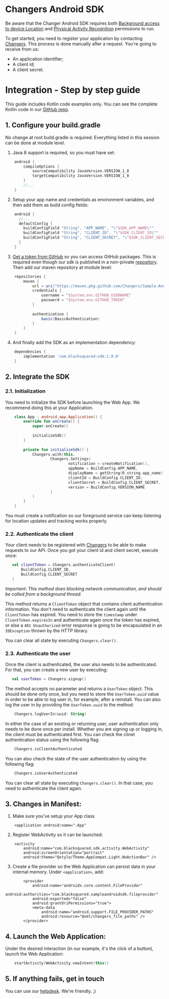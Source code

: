 # Changers Android SDK

Be aware that the Changer Android SDK requires both [Background access to device Location](https://developer.android.com/about/versions/10/privacy/changes#app-access-device-location) and [Physical Activity Recognition](https://developer.android.com/about/versions/10/privacy/changes#physical-activity-recognition) permissions to run.

To get started, you need to register your application by contacting [Changers](https://changers.com). This process is done manually after a request. You're going to receive from us:

- An application identifier;
- A client id;
- A client secret.


# Integration - Step by step guide

This guide includes Kotlin code examples only. You can see the complete Kotlin code in our [GitHub repo](https://github.com/Changers/Sample-Android-SDK/tree/master/). 

## 1. Configure your build.gradle

No change at root build.gradle is required. Everything listed in this session can be done at module level.

     
1. Java 8 support is required, so you must have set:

```gradle
    android {
        compileOptions {
            sourceCompatibility JavaVersion.VERSION_1_8
            targetCompatibility JavaVersion.VERSION_1_8
        }
        //...
    }
``` 
2. Setup your app name and credentials as environment variables, and then add them as build config fields:


```gradle
    android {
      //...
      defaultConfig {
        buildConfigField "String", "APP_NAME", "\"$SDK_APP_NAME\""
        buildConfigField "String", "CLIENT_ID", "\"$SDK_CLIENT_ID\""
        buildConfigField "String", "CLIENT_SECRET", "\"$SDK_CLIENT_SECRET\""
      }
    }
``` 

3. [Get a token from GitHub](https://docs.github.com/pt/github/authenticating-to-github/creating-a-personal-access-token) so you can access GitHub packages. This is required even though our sdk is published in a non-private [repository](github.com/Changers/Sample-Android-SDK/). Then add our maven repository at module level:

```gradle
    repositories {
        maven {
            url = uri("https://maven.pkg.github.com/Changers/Sample-Android-SDK")
            credentials {
                username = "$System.env.GITHUB_USERNAME"
                password = "$System.env.GITHUB_TOKEN"
            }
    
            authentication {
                basic(BasicAuthentication)
            }
        }
    }
``` 
4. And finally add the SDK as an implementation dependency:

```gradle
    dependencies {
        implementation 'com.blacksquared:sdk:1.0.0'
    }
``` 



## 2. Integrate the SDK

### 2.1. Initialization

You need to initialize the SDK before launching the Web App. We recommend doing this at your Application.

```kotlin
    class App : android.app.Application() {
        override fun onCreate() {
            super.onCreate()
    
            initializeSdk()
        }
    
        private fun initializeSdk() {
            Changers.with(this,
                    Changers.Settings(
                            notification = createNotification(),
                            appName = BuildConfig.APP_NAME,
                            displayName = getString(R.string.app_name),
                            clientId = BuildConfig.CLIENT_ID,
                            clientSecret = BuildConfig.CLIENT_SECRET,
                            version = BuildConfig.VERSION_NAME
                    )
            )
        }
    }
``` 

You must create a notification so our foreground service can keep listening for location updates and tracking works properly.

### 2.2. Authenticate the client

Your client needs to be registered with [Changers](changers.com) to be able to make requests to our API. Once you got your client id and client secret, execute once:
```kotlin
   val clientToken = Changers.authenticateClient(
       BuildConfig.CLIENT_ID, 
       BuildConfig.CLIENT_SECRET
   )
```

*Important: This method does blocking network communication, and should be called from a background thread.*

This method returns a `ClientToken` object that contains client authentication information. You don't need to authenticate the client again until the `ClientToken` has expired. You need to store the `timestamp` under `ClientToken.expiresIn` and authenticate again once the token has expired, or else a `401 Unauthorized` error response is going to be encapsulated in an  `IOException` thrown by the HTTP library.

You can clear all state by executing `Changers.clear()`. 


### 2.3. Authenticate the user

Once the client is authenticated, the user also needs to be authenticated. For that, you can create a new user by executing:
```kotlin
   val userToken = Changers.signup()
```

The method accepts no parameter and returns a `UserToken` object. This should be done only once, but you need to store the  `UserToken.uuid` value in order to be able to log user in, for example, after a reinstall. You can also log the user in by providing the `UserToken.uuid` to the method:
```kotlin
    Changers.logUserIn(uuid: String)
```

In either the case of an existing or returning user, user authentication only needs to be done once per install. Whether you are signing up or logging in, the client must be authenticated first. You can check the clinet authentication status using the following flag:
```kotlin
    Changers.isClientAuthenticated
```
You can also check the state of the user authentication by using the following flag:
```kotlin
    Changers.isUserAuthenticated
```
You can clear all state by executing `Changers.clear()`. In that case, you need to authenticate the client again.


## 3. Changes in Manifest:

1. Make sure you've setup your App class
```
    <application android:name=".App"
```

2. Register WebActivity so it can be launched:
```
    <activity
        android:name="com.blacksquared.sdk.activity.WebActivity"
        android:screenOrientation="portrait"
        android:theme="@style/Theme.AppCompat.Light.NoActionBar" />
``` 

3. Create a file provider so the Web Application can persist data in your internal memory. Under `<application>`, add:
```
        <provider
            android:name="androidx.core.content.FileProvider"
            android:authorities="com.blacksquared.sampleandroidsdk.fileprovider"
            android:exported="false"
            android:grantUriPermissions="true">
            <meta-data
                android:name="android.support.FILE_PROVIDER_PATHS"
                android:resource="@xml/changers_file_paths" />
        </provider>
``` 


## 4. Launch the Web Application:

Under the desired interaction (in our example, it's the click of a button), launch the Web Application:
```Kotlin
    startActivity(WebActivity.newIntent(this))
```


## 5. If anything fails, get in touch
You can use our [helpdesk](https://changers.zendesk.com/hc). We're friendly. ;)
